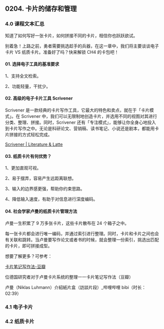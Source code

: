 ## 0204. 卡片的储存和管理

### 4.0 课程文本汇总

知道了如何写好一张卡片，如何拼接不同的卡片，相信你也跃跃欲试。

别着急！上路之前，勇者需要挑选趁手的兵器，在这一章中，我们将主要谈谈电子卡片 VS 纸质卡片。准备好了吗？快来解锁 CH4 的卡包吧！

#### 01. 选择电子工具的基准要求

1、支持全文检索。

2、功能轻量，干扰少。

#### 02. 高级的电子卡片工具  Scrivener

Scrivener 是一款经典的卡片写作工具，它最大的特色和卖点，就在于「卡片模式」。在 Scrivener 中，我们可以无限制地创造卡片，并选用不同的视图对其进行分类、整理、拼接。同时，Scrivener 还有「专注模式」，能够让你全身心地投入到卡片写作之中。无论是科研论文、营销稿、读书笔记、小说还是剧本，都能用卡片拼接的方式轻松完成。

[Scrivener | Literature & Latte](https://www.literatureandlatte.com/scrivener/overview)

#### 03. 纸质卡片有何优势？

1、更加直观可视。

2、易于摆弄，容易产生远距离联想。

3、输入的边界感更强，帮助你约束思路。

4、降低输入速度，有助于对信息进行深度编码。

#### 04. 社会学家卢曼的纸质卡片管理方法

卢曼一生积累了 9 万多张卡片，这些卡片散布在 24 个箱子之中。

每一张卡片都会进行唯一编码，并通过索引进行整理。同时，卡片和卡片之间也会有关联和跳转。当卢曼要写作论文或者书的时候，就会整理一份索引，挑选出匹配的卡片，即可拼接成型。

想要了解更多？可参考：

[卡片笔记写作法-豆瓣](https://book.douban.com/subject/35503571/)

位德国研究者对于卢曼卡片系统的整理一一卡片笔记写作法（豆瓣）

卢曼（Niklas Luhmann）介紹紙片盒（訪談片段）_哔哩哔哩 bibi（时长：02:39）

### 4.1 电子卡片

### 4.2 纸质卡片